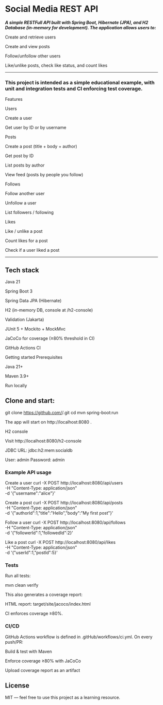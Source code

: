 # Social Media REST API

***A simple RESTFull API built with Spring Boot, Hibernate (JPA), and H2 Database (in-memory for development).
The application allows users to:***

Create and retrieve users

Create and view posts

Follow/unfollow other users

Like/unlike posts, check like status, and count likes
________________________________________________________

### This project is intended as a simple educational example, with unit and integration tests and CI enforcing test coverage.

Features

Users

Create a user

Get user by ID or by username

Posts

Create a post (title + body + author)

Get post by ID

List posts by author

View feed (posts by people you follow)

Follows

Follow another user

Unfollow a user

List followers / following

Likes

Like / unlike a post

Count likes for a post

Check if a user liked a post
________________________________________________________________________

## Tech stack

Java 21

Spring Boot 3

Spring Data JPA (Hibernate)

H2 (in-memory DB, console at /h2-console)

Validation (Jakarta)

JUnit 5 + Mockito + MockMvc

JaCoCo for coverage (≥80% threshold in CI)

GitHub Actions CI

Getting started
Prerequisites

Java 21+

Maven 3.9+

Run locally

## Clone and start:

git clone https://github.com/<your-org>/<your-repo>.git
cd <your-repo>
mvn spring-boot:run


The app will start on http://localhost:8080
.

H2 console

Visit http://localhost:8080/h2-console

JDBC URL: jdbc:h2:mem:socialdb

User: admin
Password: admin

### Example API usage
Create a user
curl -X POST http://localhost:8080/api/users \
-H "Content-Type: application/json" \
-d '{"username":"alice"}'

Create a post
curl -X POST http://localhost:8080/api/posts \
-H "Content-Type: application/json" \
-d '{"authorId":1,"title":"Hello","body":"My first post"}'

Follow a user
curl -X POST http://localhost:8080/api/follows \
-H "Content-Type: application/json" \
-d '{"followerId":1,"followedId":2}'

Like a post
curl -X POST http://localhost:8080/api/likes \
-H "Content-Type: application/json" \
-d '{"userId":1,"postId":5}'

### Tests

Run all tests:

mvn clean verify


This also generates a coverage report:

HTML report: target/site/jacoco/index.html

CI enforces coverage ≥80%.

### CI/CD

GitHub Actions workflow is defined in .gitHub/workflows/ci.yml.
On every push/PR:

Build & test with Maven

Enforce coverage ≥80% with JaCoCo

Upload coverage report as an artifact

## License

MIT — feel free to use this project as a learning resource.
